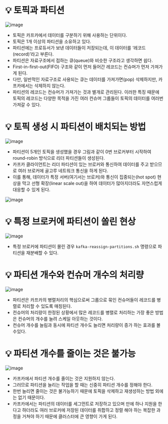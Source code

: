 # 💡 토픽과 파티션

![image](https://github.com/user-attachments/assets/062a61a3-42b3-4750-9674-99a1a9cfae96)

- 토픽은 카프카에서 데이터를 구분하기 위해 사용하는 단위이다.
- 토픽은 1개 이상의 파티션을 소유하고 있다.
- 파티션에는 프로듀서가 보낸 데이터들이 저장되는데, 이 데이터를 ‘레코드(record)’라고 부른다.
- 파티션은 자료구조에서 접하는 큐(queue)와 비슷한 구조라고 생각하면 쉽다.
- First-in-first-out(FIFO) 구조와 같이 먼저 들어간 레코드는 컨슈머가 먼저 가져가게 된다.
- 다만, 일반적인 자료구조로 사용되는 큐는 데이터를 가져가면(pop) 삭제하지만, 카프카에서는 삭제하지 않는다.
- 파티션의 레코드는 컨슈머가 가져가는 것과 별개로 관리된다. 이러한 특징 때문에 토픽의 레코드는 다양한 목적을 가진 여러 컨슈머 그룹들이 토픽의 데이터를 여러번 가져갈 수 있다.

# 💡 토픽 생성 시 파티션이 배치되는 방법

![image](https://github.com/user-attachments/assets/82d3e4cb-4431-4207-addd-f49efe026e1b)

- 파티션이 5개인 토픽을 생성했을 경우 그림과 같이 0번 브로커부터 시작하여 round-robin 방식으로 리더 파티션들이 생성된다.
- 카프카 클라이언트는 리더 파티션이 있는 브로커와 통신하여 데이터를 주고 받으므로 여러 브로커에 골고루 네트워크 통신을 하게 된다.
- 이를 통해, 데이터가 특정 서버(여기서는 브로커)와 통신이 집중되는(hot spot) 현상을 막고 선형 확장(linear scale out)을 하여 데이터가 많아지더라도 자연스럽게 대응할 수 있게 된다.

![image](https://github.com/user-attachments/assets/ccb30c9e-bece-486f-8492-cc6e26cee4fa)

# 💡 특정 브로커에 파티션이 쏠린 현상

![image](https://github.com/user-attachments/assets/741aeb2d-4613-4694-bcd2-003ab9d431a5)

- 특정 브로커에 파티션이 몰린 경우 `kafka-reassign-partitions.sh` 명령으로 파티션을 재분배할 수 있다.

# 💡 파티션 개수와 컨슈머 개수의 처리량

![image](https://github.com/user-attachments/assets/454ef118-d164-4d48-a0b9-dff1e242cfc7)

- 파티션은 카프카의 병렬처리의 핵심으로써 그룹으로 묶인 컨슈머들이 레코드를 병렬로 처리할 수 있도록 매칭된다.
- 컨슈머의 처리량이 한정된 상황에서 많은 레코드를 병렬로 처리하는 가장 좋은 방법은 컨슈머의 개수를 늘려 스케일 아웃하는 것이다.
- 컨슈머 개수를 늘림과 동시에 파티션 개수도 늘리면 처리량이 증가 하는 효과를 볼 수있다.

# 💡 파티션 개수를 줄이는 것은 불가능

![image](https://github.com/user-attachments/assets/42fea6a7-194f-4edf-8b82-6fe2af6b20b4)

- 카프카에서 파티션 개수를 줄이는 것은 지원하지 않는다.
- 그러므로 파티션을 늘리는 작업을 할 때는 신중히 파티션 개수를 정해야 한다.
- 한번 늘리면 줄이는 것은 불가능하기 때문에 토픽을 삭제하고 재생성하는 방법 외에는 없기 때문이다.
- 카프카에서는 파티션의 데이터를 세그먼트로 저장하고 있으며 만에 하나 지원을 한다고 하더라도 여러 브로커에 저장된 데이터를 취합하고 정렬 해야 하는 복잡한 과정을 거쳐야 하기 때문에 클러스터에 큰 영향이 가게 된다.
